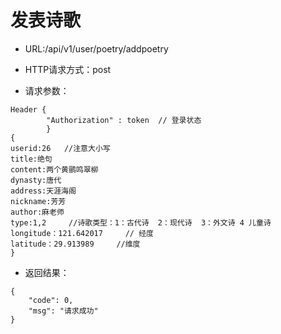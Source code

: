 # 发表诗歌

- URL:/api/v1/user/poetry/addpoetry

- HTTP请求方式：post
   
- 请求参数：
 
```
Header {
        "Authorization" : token  // 登录状态
        }
{
userid:26   //注意大小写
title:绝句
content:两个黄鹂鸣翠柳
dynasty:唐代
address:天涯海阁
nickname:芳芳
author:麻老师
type:1,2     //诗歌类型：1：古代诗  2：现代诗  3：外文诗 4 儿童诗
longitude：121.642017     // 经度
latitude：29.913989     //维度
}
```

- 返回结果：

```
{
    "code": 0,
    "msg": "请求成功"
}

```

